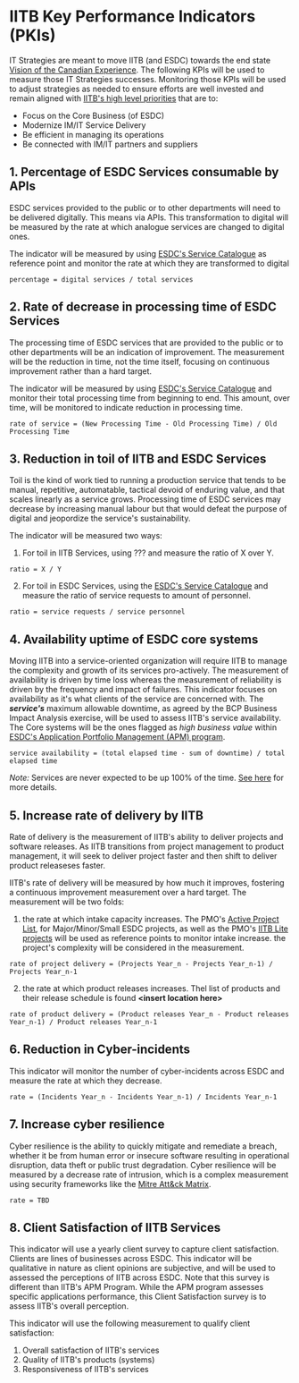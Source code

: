 # IITB Key Performance Indicators (PKIs)

<!--markdownlint-disable MD029-->
IT Strategies are meant to move IITB (and ESDC) towards the end state [Vision of the Canadian Experience](../TeamMandate/Mandate.md). The following KPIs will be used to measure those IT Strategies successes. Monitoring those KPIs will be used to adjust strategies as needed to ensure efforts are well invested and remain aligned with [IITB's high level priorities](http://esdc.prv/en/iitb/corporate/Who_We_Are/Plans_and_Priorities/index.shtml) that are to:

- Focus on the Core Business (of ESDC)
- Modernize IM/IT Service Delivery
- Be efficient in managing its operations
- Be connected with IM/IT partners and suppliers

## 1. **Percentage of ESDC Services consumable by APIs**

ESDC services provided to the public or to other departments will need to be delivered digitally. This means via APIs. This transformation to digital will be measured by the rate at which analogue services are changed to digital ones.

The indicator will be measured by using [ESDC's Service Catalogue](https://www.canada.ca/en/employment-social-development/corporate/portfolio/service-canada/programs.html) as reference point and monitor the rate at which they are transformed to digital

`percentage = digital services / total services`

## 2. **Rate of decrease in processing time of ESDC Services**

The processing time of ESDC services that are provided to the public or to other departments will be an indication of improvement. The measurement will be the reduction in time, not the time itself, focusing on continuous improvement rather than a hard target.

The indicator will be measured by using [ESDC's Service Catalogue](https://www.canada.ca/en/employment-social-development/corporate/portfolio/service-canada/programs.html) and monitor their total processing time from beginning to end. This amount, over time, will be monitored to indicate reduction in processing time.

`rate of service = (New Processing Time - Old Processing Time) / Old Processing Time`

## 3. **Reduction in toil of IITB and ESDC Services**

Toil is the kind of work tied to running a production service that tends to be manual, repetitive, automatable, tactical devoid of enduring value, and that scales linearly as a service grows. Processing time of ESDC services may decrease by increasing manual labour but that would defeat the purpose of digital and jeopordize the service's sustainability.

The indicator will be measured two ways:

1. For toil in IITB Services, using ??? and measure the ratio of X over Y.

`ratio = X / Y`

2. For toil in ESDC Services, using the [ESDC's Service Catalogue](https://www.canada.ca/en/employment-social-development/corporate/portfolio/service-canada/programs.html) and measure the ratio of service requests to amount of personnel.

`ratio = service requests / service personnel`

## 4. **Availability uptime of ESDC core systems**

Moving IITB into a service-oriented organization will require IITB to manage the complexity and growth of its services pro-actively. The measurement of availability is driven by time loss whereas the measurement of reliability is driven by the frequency and impact of failures. This indicator focuses on availability as it's what clients of the service are concerned with. The ***service's*** maximum allowable downtime, as agreed by the BCP Business Impact Analysis exercise, will be used to assess IITB's service availability. The Core systems will be the ones flagged as *high business value* within [ESDC's Application Portfolio Management (APM) program](http://dialogue/grp/PR6303013/APM_Program/default.aspx).

`service availability = (total elapsed time - sum of downtime) / total elapsed time`

*Note:* Services are never expected to be up 100% of the time. [See here](http://www.gcpedia.gc.ca/wiki/OCIO_Application_Portfolio_Management/Application_Portfolio_Management_User_Guide#Application_Mission_Criticality_and_Critical_Services) for more details.  

## 5. **Increase rate of delivery by IITB**

Rate of delivery is the measurement of IITB's ability to deliver projects and software releases. As IITB transitions from project management to product management, it will seek to deliver project faster and then shift to deliver product releaseses faster.

IITB's rate of delivery will be measured by how much it improves, fostering a continuous improvement measurement over a hard target. The measurement will be two folds:

1.  the rate at which intake capacity increases. The PMO's [Active Project List](http://dialogue/grp/ippst/Approved%20Projects%20Lists%20%28APL%29/Forms/AllItems.aspx?RootFolder=%2Fgrp%2Fippst%2FApproved%20Projects%20Lists%20%28APL%29%2FFY%202019%2D2020&FolderCTID=0x012000D8E2E348AB0A034886495AE4BED12E07&View=%7b2C779E42-EB28-444B-AACD-39CC61DDBCE2%7d), for Major/Minor/Small ESDC projects, as well as the PMO's [IITB Lite projects](http://dialogue/grp/ITPM-GPTI/Lists/IITBPMP%20Small%20Projects/AllItems.aspx) will be used as reference points to monitor intake increase. the project's complexity will be considered in the measurement.

`rate of project delivery = (Projects Year_n - Projects Year_n-1) / Projects Year_n-1`

2. the rate at which product releases increases. Thel list of products and their release schedule is found **&lt;insert location here&gt;**

`rate of product delivery = (Product releases Year_n - Product releases Year_n-1) / Product releases Year_n-1`

## 6. **Reduction in Cyber-incidents**

This indicator will monitor the number of cyber-incidents across ESDC and measure the rate at which they decrease.

`rate = (Incidents Year_n - Incidents Year_n-1) / Incidents Year_n-1`

## 7. **Increase cyber resilience**

Cyber resilience is the ability to quickly mitigate and remediate a breach, whether it be from human error or insecure software resulting in operational disruption, data theft or public trust degradation. Cyber resilience will be measured by a decrease rate of intrusion, which is a complex measurement using security frameworks like the [Mitre Att&amp;ck Matrix](https://attack.mitre.org/).

`rate = TBD`

## 8. **Client Satisfaction of IITB Services**

This indicator will use a yearly client survey to capture client satisfaction. Clients are lines of businesses across ESDC. This indicator will be qualitative in nature as client opinions are subjective, and will be used to assessed the perceptions of IITB across ESDC. Note that this survey is different than IITB's APM Program. While the APM program assesses specific applications performance, this Client Satisfaction survey is to assess IITB's overall perception.

This indicator will use the following measurement to qualify client satisfaction:

1. Overall satisfaction of IITB's services
2. Quality of IITB's products (systems)
3. Responsiveness of IITB's services

<!--markdownlint-enable MD029-->